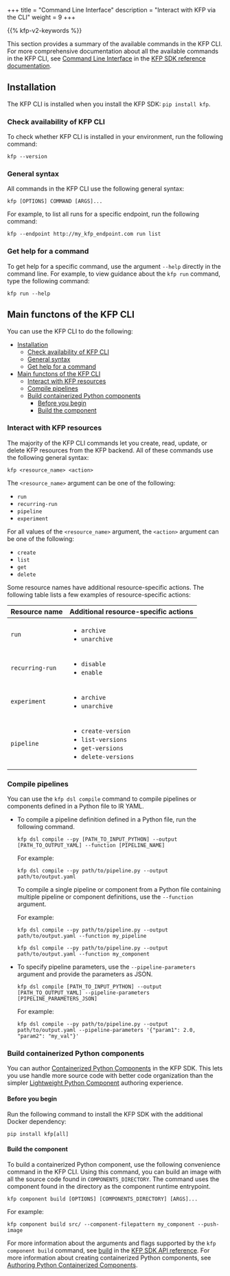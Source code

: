 +++
title = "Command Line Interface"
description = "Interact with KFP via the CLI"
weight = 9
+++

{{% kfp-v2-keywords %}}

<!-- TODO: Improve or standardize rendering of variables and placeholders -->
<!-- TODO: Standardize inline references to KFP CLI SDK -->

This section provides a summary of the available commands in the KFP CLI. For more comprehensive documentation about all the available commands in the KFP CLI, see [Command Line Interface][cli-reference-docs] in the [KFP SDK reference documentation][kfp-sdk-api-ref].

## Installation
The KFP CLI is installed when you install the KFP SDK: `pip install kfp`.

### Check availability of KFP CLI

To check whether KFP CLI is installed in your environment, run the following command:

```shell
kfp --version
```

### General syntax

All commands in the KFP CLI use the following general syntax:

```shell
kfp [OPTIONS] COMMAND [ARGS]...
```

For example, to list all runs for a specific endpoint, run the following command:

```shell
kfp --endpoint http://my_kfp_endpoint.com run list
```

### Get help for a command

To get help for a specific command, use the argument `--help` directly in the command line. For example, to view guidance about the `kfp run` command, type the following command:

```shell
kfp run --help
```
## Main functons of the KFP CLI

You can use the KFP CLI to do the following:

- [Installation](#installation)
  - [Check availability of KFP CLI](#check-availability-of-kfp-cli)
  - [General syntax](#general-syntax)
  - [Get help for a command](#get-help-for-a-command)
- [Main functons of the KFP CLI](#main-functons-of-the-kfp-cli)
  - [Interact with KFP resources](#interact-with-kfp-resources)
  - [Compile pipelines](#compile-pipelines)
  - [Build containerized Python components](#build-containerized-python-components)
    - [Before you begin](#before-you-begin)
    - [Build the component](#build-the-component)

### Interact with KFP resources

The majority of the KFP CLI commands let you create, read, update, or delete KFP resources from the KFP backend. All of these commands use the following general syntax:

```shell
kfp <resource_name> <action>
```

The `<resource_name>` argument can be one of the following:
* `run`
* `recurring-run`
* `pipeline`
* `experiment`

For all values of the `<resource_name>` argument, the `<action>` argument can be one of the following:
* `create`
* `list`
* `get`
* `delete`

Some resource names have additional resource-specific actions. The following table lists a few examples of resource-specific actions:

| Resource name | Additional resource-specific actions
|---------------|--------
| `run` | <ul><li>`archive`</li><li>`unarchive`</li></ul>
| `recurring-run` | <ul><li>`disable`</li><li>`enable`</li></ul>
| `experiment` | <ul><li>`archive`</li><li>`unarchive`</li></ul>
| `pipeline` | <ul><li>`create-version`</li><li>`list-versions`</li><li>`get-versions`</li><li>`delete-versions`</li></ul>

### Compile pipelines

You can use the `kfp dsl compile` command to compile pipelines or components defined in a Python file to IR YAML.

* To compile a pipeline definition defined in a Python file, run the following command.

  ```shell
  kfp dsl compile --py [PATH_TO_INPUT_PYTHON] --output [PATH_TO_OUTPUT_YAML] --function [PIPELINE_NAME]
  ```
  
  For example:
  
  ```shell
  kfp dsl compile --py path/to/pipeline.py --output path/to/output.yaml
  ```
  
  To compile a single pipeline or component from a Python file containing multiple pipeline or component definitions, use the `--function` argument.
  
  For example:
  
  ```shell
  kfp dsl compile --py path/to/pipeline.py --output path/to/output.yaml --function my_pipeline
  ```
  
  ```shell
  kfp dsl compile --py path/to/pipeline.py --output path/to/output.yaml --function my_component
  ```

* To specify pipeline parameters, use the `--pipeline-parameters` argument and provide the parameters as JSON.

  ```shell
  kfp dsl compile [PATH_TO_INPUT_PYTHON] --output [PATH_TO_OUTPUT_YAML] --pipeline-parameters [PIPELINE_PARAMETERS_JSON]
  ```

  For example:
  
  ```shell
  kfp dsl compile --py path/to/pipeline.py --output path/to/output.yaml --pipeline-parameters '{"param1": 2.0, "param2": "my_val"}'
  ```

### Build containerized Python components

You can author [Containerized Python Components][containerized-python-components] in the KFP SDK. This lets you use handle more source code with better code organization than the simpler [Lightweight Python Component][lightweight-python-component] authoring experience.


#### Before you begin

Run the following command to install the KFP SDK with the additional Docker dependency:

```shell
pip install kfp[all]
```

#### Build the component

To build a containerized Python component, use the following convenience command in the KFP CLI. Using this command, you can build an image with all the source code found in `COMPONENTS_DIRECTORY`. The command uses the component found in the directory as the component runtime entrypoint.

```shell
kfp component build [OPTIONS] [COMPONENTS_DIRECTORY] [ARGS]...
```

For example:

```shell
kfp component build src/ --component-filepattern my_component --push-image
```

For more information about the arguments and flags supported by the `kfp component build` command, see [build](https://kubeflow-pipelines.readthedocs.io/en/stable/source/cli.html#kfp-component-build) in the [KFP SDK API reference][kfp-sdk-api-ref]. For more information about creating containerized Python components, see [Authoring Python Containerized Components][containerized-python-components].

[cli-reference-docs]: https://kubeflow-pipelines.readthedocs.io/en/stable/source/cli.html
[kfp-sdk-api-ref]: https://kubeflow-pipelines.readthedocs.io/en/stable/index.html
[lightweight-python-component]: /docs/components/pipelines/v2/components/lightweight-python-components
[containerized-python-components]: /docs/components/pipelines/v2/components/containerized-python-components
